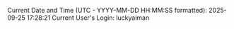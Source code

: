 Current Date and Time (UTC - YYYY-MM-DD HH:MM:SS formatted): 2025-09-25 17:28:21
Current User's Login: luckyaiman
